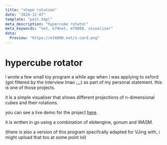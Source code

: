 ```yaml
---
title: "shape rotation"
date: "2024-12-07"
template: "post.tmpl"
meta_description: "hypercube rotator"
meta_keywords: "net, e74net, e74000, visualizer"
data:
  Preview: "https://e74000.net/x-card.png"
---
```


# hypercube rotator

i wrote a few small toy program a while ago when i was applying to oxford (got filtered by the interview lmao ;_;) as part of my personal statement. this is one of those projects.

it is a simple visualiser that shows different projections of n-dimensional cubes and their rotations.

you can see a live demo for the project [here](https://r2.e74000.net/wasm/run.html?path=cube.wasm).

it is written in go using a combination of ebitengine, gonum and WASM.

(there is also a version of this program specifcally adapted for VJing with, i might upload that too at some point lol)

